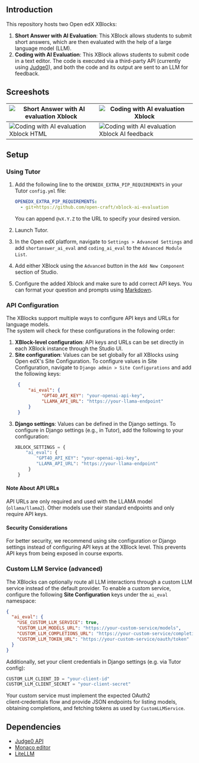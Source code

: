 ## Introduction

This repository hosts two Open edX XBlocks: 

1. **Short Answer with AI Evaluation**: This XBlock allows students to submit short answers, which are then evaluated with the help of a large language model (LLM).
2. **Coding with AI Evaluation**: This XBlock allows students to submit code in a text editor. The code is executed via a third-party API (currently using [Judge0](https://judge0.com/)), and both the code and its output are sent to an LLM for feedback.

## Screeshots

| ![Short Answer with AI evaluation Xblock](docs/shortanswer-xblock.png) | ![Coding with AI evaluation Xblock](docs/coding-xblock.png) |
|-----------------------------------------------------------------------|----------------------------------------------------------------|
| ![Coding with AI evaluation Xblock HTML](docs/coding-xblock-ai-feedback.png) | ![Coding with AI evaluation Xblock AI feedback](docs/coding-xblock-html.png) |



## Setup

### Using Tutor

1. Add the following line to the `OPENEDX_EXTRA_PIP_REQUIREMENTS` in your Tutor `config.yml` file:
   ```yaml
   OPENEDX_EXTRA_PIP_REQUIREMENTS:
     - git+https://github.com/open-craft/xblock-ai-evaluation
   ```
   You can append  `@vX.Y.Z` to the URL to specify your desired version.

2. Launch Tutor.

3. In the Open edX platform, navigate to `Settings > Advanced Settings` and add `shortanswer_ai_eval` and `coding_ai_eval` to the `Advanced Module List`.

4. Add either XBlock using the `Advanced` button in the `Add New Component` section of Studio.

5. Configure the added Xblock and make sure to add correct API keys. You can format your question and prompts using [Markdown](https://marked.js.org/demo/).

### API Configuration

The XBlocks support multiple ways to configure API keys and URLs for language models.  
The system will check for these configurations in the following order:
1. **XBlock-level configuration**: API keys and URLs can be set directly in each XBlock instance through the Studio UI.
2. **Site configuration**: Values can be set globally for all XBlocks using Open edX's Site Configuration.
   To configure values in Site Configuration, navigate to `Django admin > Site Configurations` and add the following keys:
   ```json
    {
        "ai_eval": {
             "GPT4O_API_KEY": "your-openai-api-key",
             "LLAMA_API_URL": "https://your-llama-endpoint"
        }
    }
    ```
3. **Django settings**: Values can be defined in the Django settings. 
   To configure in Django settings (e.g., in Tutor), add the following to your configuration:
   ```python
   XBLOCK_SETTINGS = {
       "ai_eval": {
           "GPT4O_API_KEY": "your-openai-api-key",
           "LLAMA_API_URL": "https://your-llama-endpoint"
        }
    }
    ```

#### Note About API URLs

API URLs are only required and used with the LLAMA model (`ollama/llama2`). Other models use their standard endpoints and only require API keys.

#### Security Considerations

For better security, we recommend using site configuration or Django settings instead of configuring API keys at the 
XBlock level. This prevents API keys from being exposed in course exports.

### Custom LLM Service (advanced)

The XBlocks can optionally route all LLM interactions through a custom LLM service instead of the default provider.
To enable a custom service, configure the following **Site Configuration** keys under the `ai_eval` namespace:

```json
{
  "ai_eval": {
    "USE_CUSTOM_LLM_SERVICE": true,
    "CUSTOM_LLM_MODELS_URL": "https://your-custom-service/models",
    "CUSTOM_LLM_COMPLETIONS_URL": "https://your-custom-service/completions",
    "CUSTOM_LLM_TOKEN_URL": "https://your-custom-service/oauth/token"
  }
}
```

Additionally, set your client credentials in Django settings (e.g. via Tutor config):

```python
CUSTOM_LLM_CLIENT_ID = "your-client-id"
CUSTOM_LLM_CLIENT_SECRET = "your-client-secret"
```

Your custom service must implement the expected OAuth2 client‑credentials flow and provide JSON endpoints
for listing models, obtaining completions, and fetching tokens as used by `CustomLLMService`.

## Dependencies
- [Judge0 API](https://judge0.com/)
- [Monaco editor](https://github.com/microsoft/monaco-editor)
- [LiteLLM](https://github.com/BerriAI/litellm)
